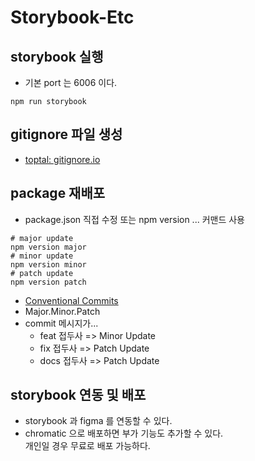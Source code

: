 # Storybook-Etc

## storybook 실행

- 기본 port 는 6006 이다.

```shell
npm run storybook
```

## gitignore 파일 생성

- [toptal: gitignore.io](https://www.toptal.com/developers/gitignore)

## package 재배포

- package.json 직접 수정 또는 npm version ... 커맨드 사용

```shell
# major update
npm version major
# minor update
npm version minor
# patch update
npm version patch
```

- [Conventional Commits](https://www.conventionalcommits.org/en/v1.0.0/)
- Major.Minor.Patch
- commit 메시지가...
  - feat 접두사 => Minor Update
  - fix 접두사 => Patch Update
  - docs 접두사 => Patch Update

## storybook 연동 및 배포

- storybook 과 figma 를 연동할 수 있다.
- chromatic 으로 배포하면 부가 기능도 추가할 수 있다.  
  개인일 경우 무료로 배포 가능하다.
